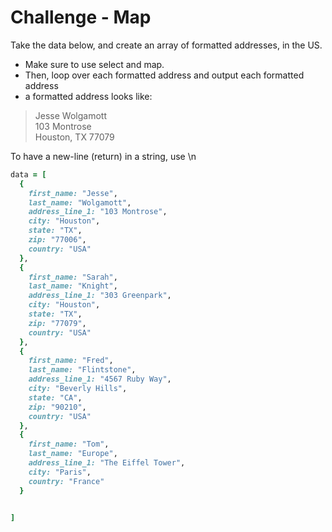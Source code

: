 # Challenge - Map

Take the data below, and create an array of formatted addresses, in the US.

* Make sure to use select and map.
* Then, loop over each formatted address and output each formatted address
* a formatted address looks like:

> Jesse Wolgamott  
> 103 Montrose  
> Houston, TX 77079


To have a new-line (return) in a string, use \n


```ruby
data = [
  {
    first_name: "Jesse",
    last_name: "Wolgamott",
    address_line_1: "103 Montrose",
    city: "Houston",
    state: "TX",
    zip: "77006",
    country: "USA"
  },
  {
    first_name: "Sarah",
    last_name: "Knight",
    address_line_1: "303 Greenpark",
    city: "Houston",
    state: "TX",
    zip: "77079",
    country: "USA"
  },
  {
    first_name: "Fred",
    last_name: "Flintstone",
    address_line_1: "4567 Ruby Way",
    city: "Beverly Hills",
    state: "CA",
    zip: "90210",
    country: "USA"
  },
  {
    first_name: "Tom",
    last_name: "Europe",
    address_line_1: "The Eiffel Tower",
    city: "Paris",
    country: "France"
  }


]
```
